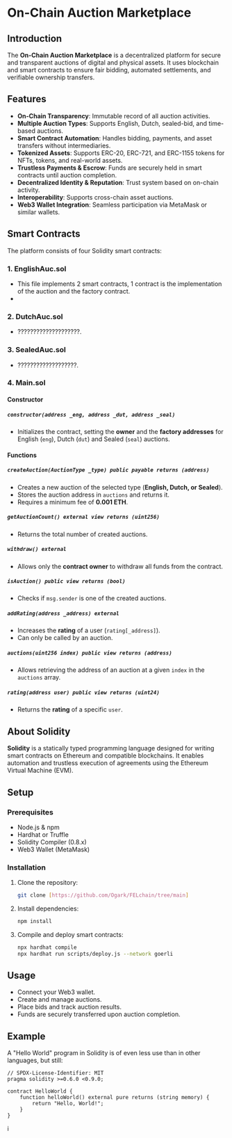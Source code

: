 # On-Chain Auction Marketplace

## Introduction
The **On-Chain Auction Marketplace** is a decentralized platform for secure and transparent auctions of digital and physical assets. It uses blockchain and smart contracts to ensure fair bidding, automated settlements, and verifiable ownership transfers.

## Features
- **On-Chain Transparency**: Immutable record of all auction activities.
- **Multiple Auction Types**: Supports English, Dutch, sealed-bid, and time-based auctions.
- **Smart Contract Automation**: Handles bidding, payments, and asset transfers without intermediaries.
- **Tokenized Assets**: Supports ERC-20, ERC-721, and ERC-1155 tokens for NFTs, tokens, and real-world assets.
- **Trustless Payments & Escrow**: Funds are securely held in smart contracts until auction completion.
- **Decentralized Identity & Reputation**: Trust system based on on-chain activity.
- **Interoperability**: Supports cross-chain asset auctions.
- **Web3 Wallet Integration**: Seamless participation via MetaMask or similar wallets.

## Smart Contracts
The platform consists of four Solidity smart contracts:

### 1. **EnglishAuc.sol**
- This file implements 2 smart contracts, 1 contract is the implementation of the auction and the factory contract.
- 

### 2. **DutchAuc.sol**
- ????????????????????.

### 3. **SealedAuc.sol**
- ???????????????????.

### 4. **Main.sol**
#### Constructor 
##### `constructor(address _eng, address _dut, address _seal)`
- Initializes the contract, setting the **owner** and the **factory addresses** for English (`eng`), Dutch (`dut`) and Sealed (`seal`) auctions.

#### Functions

##### `createAuction(AuctionType _type) public payable returns (address)`
- Creates a new auction of the selected type (**English, Dutch, or Sealed**).
- Stores the auction address in `auctions` and returns it.
- Requires a minimum fee of **0.001 ETH**.

##### `getAuctionCount() external view returns (uint256)`
- Returns the total number of created auctions.

##### `withdraw() external`
- Allows only the **contract owner** to withdraw all funds from the contract.

##### `isAuction() public view returns (bool)`
- Checks if `msg.sender` is one of the created auctions.

##### `addRating(address _address) external`
- Increases the **rating** of a user (`rating[_address]`).
- Can only be called by an auction.

##### `auctions(uint256 index) public view returns (address)`
- Allows retrieving the address of an auction at a given `index` in the `auctions` array.

##### `rating(address user) public view returns (uint24)`
- Returns the **rating** of a specific `user`.


## About Solidity
**Solidity** is a statically typed programming language designed for writing smart contracts on Ethereum and compatible blockchains. It enables automation and trustless execution of agreements using the Ethereum Virtual Machine (EVM). 

## Setup
### Prerequisites
- Node.js & npm
- Hardhat or Truffle
- Solidity Compiler (0.8.x)
- Web3 Wallet (MetaMask)

### Installation
1. Clone the repository:
   ```sh
   git clone [https://github.com/Ogark/FELchain/tree/main]
   ```
2. Install dependencies:
   ```sh
   npm install
   ```
3. Compile and deploy smart contracts:
   ```sh
   npx hardhat compile
   npx hardhat run scripts/deploy.js --network goerli
   ```

## Usage
- Connect your Web3 wallet.
- Create and manage auctions.
- Place bids and track auction results.
- Funds are securely transferred upon auction completion.



## Example

A "Hello World" program in Solidity is of even less use than in other languages, but still:

```solidity
// SPDX-License-Identifier: MIT
pragma solidity >=0.6.0 <0.9.0;

contract HelloWorld {
    function helloWorld() external pure returns (string memory) {
        return "Hello, World!";
    }
}
```
і
